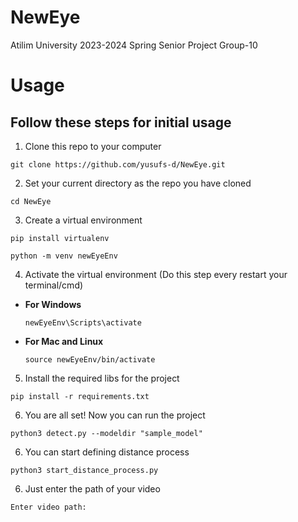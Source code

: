 # NewEye
Atilim University 2023-2024 Spring Senior Project Group-10
# Usage
## Follow these steps for initial usage
1. Clone this repo to your computer
```
git clone https://github.com/yusufs-d/NewEye.git   
```
2. Set your current directory as the repo you have cloned
```
cd NewEye
```
3. Create a virtual environment
```
pip install virtualenv
```
```
python -m venv newEyeEnv
```
4. Activate the virtual environment (Do this step every restart your terminal/cmd)
- **For Windows**
  ```
  newEyeEnv\Scripts\activate
  ```
- **For Mac and Linux**
  ```
  source newEyeEnv/bin/activate
  ```
5. Install the required libs for the project
```
pip install -r requirements.txt
```
6. You are all set! Now you can run the project
```
python3 detect.py --modeldir "sample_model"
```
6. You can start defining distance process
```
python3 start_distance_process.py
```
6. Just enter the path of your video 
```
Enter video path:
```
   
